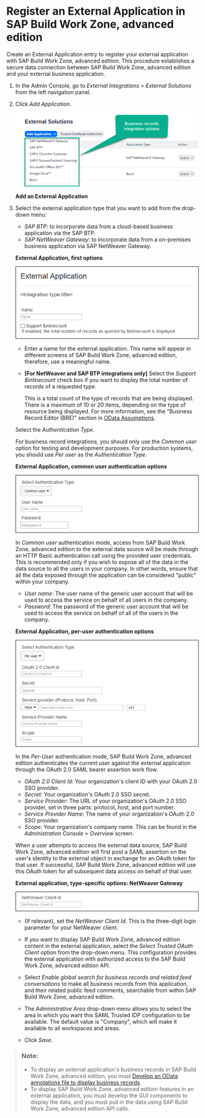 <!-- loio06248733ddd14ccbaaebdd92636133f4 -->

# Register an External Application in SAP Build Work Zone, advanced edition

Create an External Application entry to register your external application with SAP Build Work Zone, advanced edition. This procedure establishes a secure data connection between SAP Build Work Zone, advanced edition and your external business application.

1.  In the Admin Console, go to *External Integrations* \> *External Solutions* from the left navigation panel.
2.  Click *Add Application*.

    ![](images/SJDG-3ExtApps-07RegisterTheExternalApplicationInSAPJam01_png_cf6b3d0.png)  
      
    **Add an External Application**



3.  Select the external application type that you want to add from the drop-down menu:

    -   *SAP BTP*: to incorporate data from a cloud-based business application via the SAP BTP.
    -   *SAP NetWeaver Gateway*: to incorporate data from a on-premises business application via SAP NetWeaver Gateway.

      
      
    **External Application, first options**



    ![](images/SJDG-3ExtApps-07RegisterTheExternalApplicationInSAPJam02_png_6bdd137.png)

    -   Enter a name for the external application. This name will appear in different screens of SAP Build Work Zone, advanced edition, therefore, use a meaningful name.
    -   **\[For NetWeaver and SAP BTP integrations only\]** Select the *Support $inlinecount* check box if you want to display the total number of records of a requested type.

        This is a total count of the type of records that are being displayed. There is a maximum of 10 or 20 items, depending on the type of resource being displayed. For more information, see the "Business Record Editor \(BRE\)" section in [OData Assumptions](http://help.sap.com/download/documentation/sapjam/developer/index.html#intguide/concepts/ODataAssumptions.html).


    Select the *Authentication Type*.

    For business record integrations, you should only use the *Common user* option for testing and development purposes. For production systems, you should use *Per user* as the *Authentication Type*.

      
      
    **External Application, common user authentication options**



    ![](images/SJDG-3ExtApps-07RegisterTheExternalApplicationInSAPJam03_png_bb86f46.png)

    In *Common user* authentication mode, access from SAP Build Work Zone, advanced edition to the external data source will be made through an HTTP Basic authentication call using the provided user credentials. This is recommended only if you wish to expose all of the data in the data source to all the users in your company. In other words, ensure that all the data exposed through the application can be considered "public" within your company.

    -   *User name*: The user name of the generic user account that will be used to access the service on behalf of all users in the company.
    -   *Password*: The password of the generic user account that will be used to access the service on behalf of all of the users in the company.

      
      
    **External Application, per-user authentication options**



    ![](images/SJDG-3ExtApps-07RegisterTheExternalApplicationInSAPJam04_png_b8bb3f6.png)

    In the *Per-User* authentication mode, SAP Build Work Zone, advanced edition authenticates the current user against the external application through the OAuth 2.0 SAML bearer assertion work flow.

    -   *OAuth 2.0 Client Id*: Your organization's client ID with your OAuth 2.0 SSO provider.
    -   *Secret*: Your organization's OAuth 2.0 SSO secret.
    -   *Service Provider*: The URL of your organization's OAuth 2.0 SSO provider, set in three parts: protocol, host, and port number.
    -   *Service Provider Name*: The name of your organization's OAuth 2.0 SSO provider.
    -   *Scope*: Your organization's company name. This can be found in the *Administration Console* \> *Overview* screen.

    When a user attempts to access the external data source, SAP Build Work Zone, advanced edition will first post a SAML assertion on the user's identity to the external object in exchange for an OAuth token for that user. If successful, SAP Build Work Zone, advanced edition will use this OAuth token for all subsequent data access on behalf of that user.

      
      
    **External application, type-specific options: NetWeaver Gateway**



    ![](images/SJDG-3ExtApps-07RegisterTheExternalApplicationInSAPJam05_png_989324b.png)

    -   \(If relevant\), set the *NetWeaver Client Id*. This is the three-digit login parameter for your NetWeaver client.

    -   If you want to display SAP Build Work Zone, advanced edition content in the external application, select the *Select Trusted OAuth Client* option from the drop-down menu. This configuration provides the external application with authorized access to the SAP Build Work Zone, advanced edition API.
    -   Select *Enable global search for business records and related feed conversations* to make all business records from this application, and their related public feed comments, searchable from within SAP Build Work Zone, advanced edition.
    -   The *Administrative Area* drop-down menu allows you to select the area in which you want this SAML Trusted IDP configuration to be available. The default value is "Company", which will make it available to all workspaces and areas.
    -   Click *Save*.


> ### Note:  
> -   To display an external application's business records in SAP Build Work Zone, advanced edition, you must [Develop an OData annotations file to display business records](develop-an-odata-annotations-file-to-display-business-records-2332e84.md).
> -   To display SAP Build Work Zone, advanced edition features in an external application, you must develop the GUI components to display the data, and you must pull in the data using SAP Build Work Zone, advanced edition API calls.


